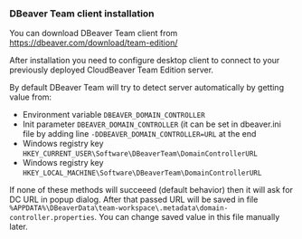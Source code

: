 ### DBeaver Team client installation

You can download DBeaver Team client from https://dbeaver.com/download/team-edition/

After installation you need to configure desktop client to connect to your previously deployed CloudBeaver Team Edition server.

By default DBeaver Team will try to detect server automatically by getting value from:
- Environment variable `DBEAVER_DOMAIN_CONTROLLER`
- Init parameter `DBEAVER_DOMAIN_CONTROLLER` (it can be set in dbeaver.ini file by adding line `-DDBEAVER_DOMAIN_CONTROLLER=URL` at the end
- Windows registry key `HKEY_CURRENT_USER\Software\DBeaverTeam\DomainControllerURL`
- Windows registry key `HKEY_LOCAL_MACHINE\Software\DBeaverTeam\DomainControllerURL`

If none of these methods will succeeed (default behavior) then it will ask for DC URL in popup dialog.
After that passed URL will be saved in file `%APPDATA%\DBeaverData\team-workspace\.metadata\domain-controller.properties`. You can change saved value in this file manually later.

